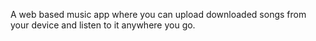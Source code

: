 A web based music app where you can upload downloaded songs from your device and listen to it anywhere you go.
